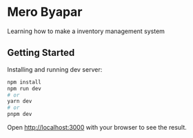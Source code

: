 
# Mero Byapar

Learning how to make a inventory management system


## Getting Started

Installing and running dev server:

```bash
npm install
npm run dev
# or
yarn dev
# or
pnpm dev
```

Open [http://localhost:3000](http://localhost:3000) with your browser to see the result.